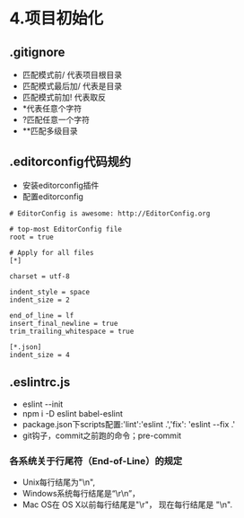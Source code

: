 # 4.项目初始化

## .gitignore

* 匹配模式前/ 代表项目根目录
* 匹配模式最后加/ 代表是目录
* 匹配模式前加! 代表取反
* \*代表任意个字符
* ?匹配任意一个字符
* \*\*匹配多级目录

## .editorconfig代码规约

* 安装editorconfig插件
* 配置editorconfig

```text
# EditorConfig is awesome: http://EditorConfig.org

# top-most EditorConfig file
root = true

# Apply for all files
[*]

charset = utf-8

indent_style = space
indent_size = 2

end_of_line = lf
insert_final_newline = true
trim_trailing_whitespace = true

[*.json]
indent_size = 4
```

## .eslintrc.js

* eslint --init
* npm i -D eslint babel-eslint
* package.json下scripts配置:'lint':'eslint .','fix': 'eslint --fix .'
* git钩子，commit之前跑的命令；pre-commit

### 各系统关于行尾符（End-of-Line）的规定

* Unix每行结尾为"\n",
* Windows系统每行结尾是“\r\n”，
* Mac OS在 OS X以前每行结尾是"\r"， 现在每行结尾是 "\n".

